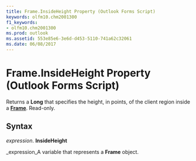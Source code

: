 ```yaml
---
title: Frame.InsideHeight Property (Outlook Forms Script)
keywords: olfm10.chm2001300
f1_keywords:
- olfm10.chm2001300
ms.prod: outlook
ms.assetid: 553e85e6-3e6d-d453-5110-741a62c32061
ms.date: 06/08/2017
---
```



# Frame.InsideHeight Property (Outlook Forms Script)

Returns a  **Long** that specifies the height, in points, of the client region inside a **[Frame](Outlook.frame.md)**. Read-only.


## Syntax

 _expression_. **InsideHeight**

 _expression_A variable that represents a  **Frame** object.


